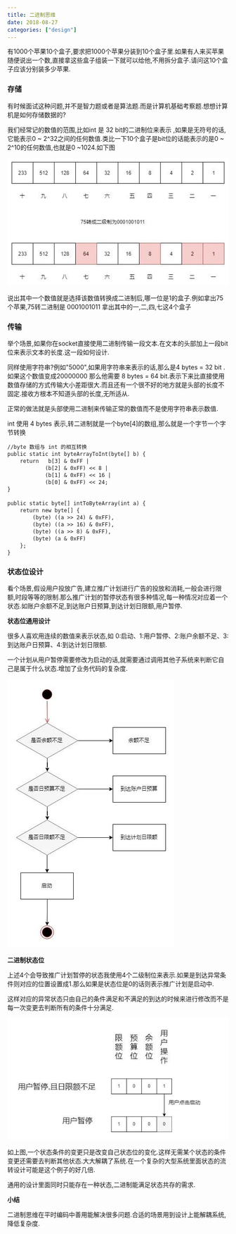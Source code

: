 ```yaml
---
title: 二进制思维
date: 2018-08-27
categories: ["design"]
---
```


有1000个苹果10个盒子,要求把1000个苹果分装到10个盒子里.如果有人来买苹果随便说出一个数,直接拿这些盒子组装一下就可以给他,不用拆分盒子.请问这10个盒子应该分别装多少苹果.

<!--more-->

### 存储

有时候面试这种问题,并不是智力题或者是算法题.而是计算机基础考察题.想想计算机是如何存储数据的?

我们经常记的数值的范围,比如int 是 32 bit的二进制位来表示 ,如果是无符号的话,它能表示0 ~ 2^32之间的任何数值.类比一下10个盒子是bit位的话能表示的是0 ~ 2^10的任何数值,也就是0 ~1024.如下图

![image](storage.jpg)

说出其中一个数值就是选择该数值转换成二进制后,哪一位是1的盒子.例如拿出75个苹果,75转二进制是 0001001011 拿出其中的一,二,四,七这4个盒子


### 传输

举个场景,如果你在socket直接使用二进制传输一段文本.在文本的头部加上一段bit位来表示文本的长度.这一段如何设计.

同样使用字符串?例如"5000",如果用字符串来表示的话,那么是4 bytes = 32 bit .如果这个数值变成20000000 那么他需要 8 bytes = 64 bit.表示下来比直接使用数值存储的方式传输大小差距很大.而且还有一个很不好的地方就是头部的长度不固定.接收方根本不知道头部的长度,无所适从.

正常的做法就是头部使用二进制来传输正常的数值而不是使用字符串表示数值.

int 使用 4 bytes 表示,转二进制就是一个byte[4]的数组,那么就是一个字节一个字节转换

```
//byte 数组与 int 的相互转换
public static int byteArrayToInt(byte[] b) {
    return   b[3] & 0xFF |
            (b[2] & 0xFF) << 8 |
            (b[1] & 0xFF) << 16 |
            (b[0] & 0xFF) << 24;
}

public static byte[] intToByteArray(int a) {
    return new byte[] {
        (byte) ((a >> 24) & 0xFF),
        (byte) ((a >> 16) & 0xFF),   
        (byte) ((a >> 8) & 0xFF),   
        (byte) (a & 0xFF)
    };
}
```

### 状态位设计

看个场景,假设用户投放广告,建立推广计划进行广告的投放和消耗,一般会进行限额,时段等等的限制.那么推广计划的暂停状态有很多种情况,每一种情况对应着一个状态.如账户余额不足,到达账户日预算,到达计划日限额,用户暂停.

**状态位通用设计**

很多人喜欢用连续的数值来表示状态,如 0:启动、1:用户暂停、2:账户余额不足、3:到达账户日预算、4:到达计划日限额.

一个计划从用户暂停需要修改为启动的话,就需要通过调用其他子系统来判断它自己是属于什么状态.增加了业务代码的复杂度.

![image](ad_status_transforms.jpg)


**二进制状态位**

上述4个会导致推广计划暂停的状态我使用4个二级制位来表示.如果是到达异常条件则对应的位置设置成1.那么如果是状态位是0的话则表示推广计划是启动中.

这样对应的异常状态只由自己的条件满足和不满足的到达的时候来进行修改而不是每一次变更去判断所有的条件十分满足.

![](ad_status.jpg)

如上图,一个状态条件的变更只是改变自己状态位的变化.这样无需某个状态的条件变更还需要去判断其他状态.大大解耦了系统.在一个复杂的大型系统里面状态的流转设计可能是这个例子的好几倍.

通用的设计里面同时只能存在一种状态,二进制能满足状态共存的需求.


**小结**

二进制思维在平时编码中善用能解决很多问题.合适的场景用到设计上能解耦系统,降低复杂度.